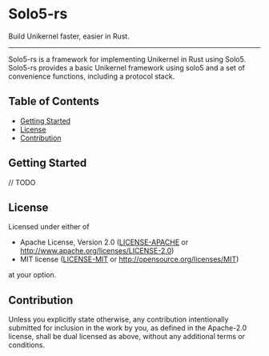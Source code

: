 # Solo5-rs

Build Unikernel faster, easier in Rust.

---

Solo5-rs is a framework for implementing Unikernel in Rust using Solo5.
Solo5-rs provides a basic Unikernel framework using solo5 and a set of convenience functions, including a protocol stack.

## Table of Contents

- [Getting Started](#installation)
- [License](#license)
- [Contribution](#contribution)

## Getting Started

// TODO

## License

Licensed under either of

 * Apache License, Version 2.0
   ([LICENSE-APACHE](LICENSE-APACHE) or http://www.apache.org/licenses/LICENSE-2.0)
 * MIT license
   ([LICENSE-MIT](LICENSE-MIT) or http://opensource.org/licenses/MIT)

at your option.

## Contribution

Unless you explicitly state otherwise, any contribution intentionally submitted
for inclusion in the work by you, as defined in the Apache-2.0 license, shall be
dual licensed as above, without any additional terms or conditions.



